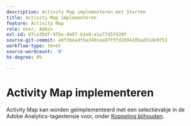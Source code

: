 ```yaml
---
description: Activity Map implementeren met Starten
title: Activity Map implementeren
feature: Activity Map
role: User, Admin
exl-id: d7ca35df-8fbe-4e87-b1e9-e1a77d5f420f
source-git-commit: e6f3beadfba340cea07f5fd2694105ad31de9751
workflow-type: tm+mt
source-wordcount: '0'
ht-degree: 0%

---
```


# Activity Map implementeren

Activity Map kan worden geïmplementeerd met een selectievakje in de Adobe Analytics-tagextensie voor, onder [Koppeling bijhouden](https://experienceleague.adobe.com/docs/experience-platform/tags/extensions/adobe/analytics/overview.html?lang=en).